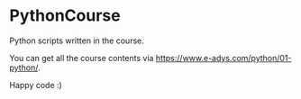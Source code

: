 # PythonCourse
Python scripts written in the course.

You can get all the course contents via https://www.e-adys.com/python/01-python/.

Happy code :)
